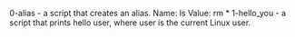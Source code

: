 0-alias - a script that creates an alias. Name: ls Value: rm *
1-hello_you - a script that prints hello user, where user is the current Linux user.
